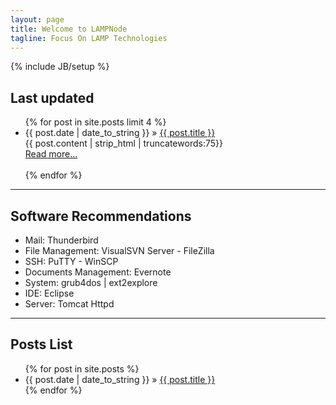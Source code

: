 ```yaml
---
layout: page
title: Welcome to LAMPNode
tagline: Focus On LAMP Technologies
---
```

{% include JB/setup %}

## Last updated

<ul >
    {% for post in site.posts limit 4 %}
    <li><span>{{ post.date | date_to_string }}</span> &raquo; <a href="{{ BASE_PATH }}{{ post.url }}">{{ post.title }}</a></li>
        {{ post.content | strip_html | truncatewords:75}}<br>
            <a href="{{ post.url }}">Read more...</a><br><br>
    {% endfor %}
</ul>

---

## Software Recommendations

- Mail: Thunderbird
- File Management: VisualSVN Server - FileZilla
- SSH: PuTTY - WinSCP
- Documents Management: Evernote
- System: grub4dos | ext2explore
- IDE: Eclipse
- Server: Tomcat Httpd

------
## Posts List
<ul class="posts">
  {% for post in site.posts %}
    <li><span>{{ post.date | date_to_string }}</span> &raquo; <a href="{{ BASE_PATH }}{{ post.url }}">{{ post.title }}</a></li>
  {% endfor %}
</ul>




